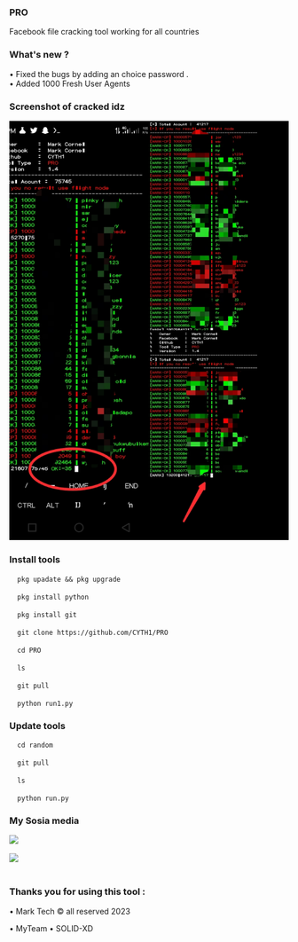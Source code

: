 ### PRO

Facebook file cracking tool working for all countries 
### What's new ?

• Fixed the bugs by adding an choice password .<br>
• Added 1000 Fresh User Agents

### Screenshot of cracked idz 
![template](https://github.com/CYTH1/random/blob/main/_mark2.jpg)

### Install tools

      pkg upadate && pkg upgrade

      pkg install python

      pkg install git

      git clone https://github.com/CYTH1/PRO 

      cd PRO

      ls

      git pull

      python run1.py

### Update tools 

      cd random

      git pull

      ls

      python run.py

### My Sosia media

[![](https://img.shields.io/badge/Facebook-blue?logo=Facebook&logoColor=blue&labelColor=white)](https://www.facebook.com/markcornel011)

[![](https://img.shields.io/badge/Whatsapp-CHAT-red?logo=Whatsapp&logoColor=Brightgreen&labelColor=white)](https://wa.me/+2347013107449?text=Hello+mark) <br><br>

### Thanks you for using this tool :

• Mark Tech © all reserved 2023 <br>

• MyTeam
• SOLID-XD

